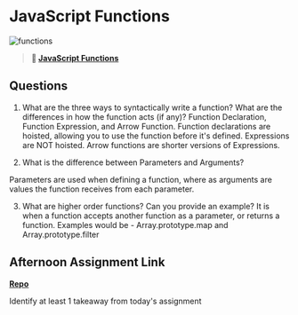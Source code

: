 # JavaScript Functions

![functions](https://bcw.blob.core.windows.net/public/img/function-anatomy.jpg)

> **📖 [JavaScript Functions](https://codeworksacademy.com/fs-student-guide/resources/wk2/02-Functions)**

## Questions

1. What are the three ways to syntactically write a function? What are the differences in how the function acts (if any)?
   Function Declaration, Function Expression, and Arrow Function. Function declarations are hoisted, allowing you to use the function before it's defined. Expressions are NOT hoisted. Arrow functions are shorter versions of Expressions.

2. What is the difference between Parameters and Arguments?

Parameters are used when defining a function, where as arguments are values the function receives from each parameter.

3. What are higher order functions? Can you provide an example?
   It is when a function accepts another function as a parameter, or returns a function. Examples would be - Array.prototype.map and Array.prototype.filter

## Afternoon Assignment Link

**[Repo](https://github.com/TobyComon/PackageManager)**

Identify at least 1 takeaway from today's assignment
